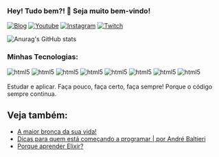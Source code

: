 ### Hey! Tudo bem?! 👊 Seja muito bem-vindo!
  [![Blog](https://img.shields.io/badge/Tech-crunch-FF1B2D?style=for-the-badge&logo=Brave&logoColor=white)](https://techcrunch.com/)  [![Youtube](https://img.shields.io/badge/YouTube-FF0000?style=for-the-badge&logo=youtube&logoColor=white)](https://www.youtube.com/)
  [![Instagram](https://img.shields.io/badge/Instagram-E4405F?style=for-the-badge&logo=instagram&logoColor=white)](https://www.instagram.com/techtudo_oficial/) [![Twitch](https://img.shields.io/badge/Twitch-9146FF?style=for-the-badge&logo=twitch&logoColor=white)](https://www.twitch.tv/gaules)

  ![Anurag's GitHub stats](https://github-readme-stats.vercel.app/api?username=Zelius144Hz&show_icons=true&theme=tokyonight)

  ### Minhas Tecnologias:
  <div style="display: inline_block">
    <img alingn="center" alt="html5" src="https://img.shields.io/badge/HTML5-E34F26?style=for-the-badge&logo=html5&logoColor=white"/>
    <img alingn="center" alt="html5" src="https://img.shields.io/badge/CSS-239120?&style=for-the-badge&logo=css3&logoColor=white"/>
    <img alingn="center" alt="html5" src="https://img.shields.io/badge/Java-ED8B00?style=for-the-badge&logo=java&logoColor=white"/>
    <img alingn="center" alt="html5" src="https://img.shields.io/badge/JAVAScript-F80000?style=for-the-badge&logo=oracle&logoColor=black"/>
    <img alingn="center" alt="html5" src="https://img.shields.io/badge/Elixir-4B275F?style=for-the-badge&logo=elixir&logoColor=white"/>
    <img alingn="center" alt="html5" src="https://img.shields.io/badge/Go-00ADD8?style=for-the-badge&logo=go&logoColor=white"/> 
    <img alingn="center" alt="html5" src="https://img.shields.io/badge/MySQL-00000F?style=for-the-badge&logo=mysql&logoColor=white"/>
    <img alingn="center" alt="html5" src="https://img.shields.io/badge/Python-3776AB?style=for-the-badge&logo=python&logoColor=white"/>
  </div><br />
  Estudar e aplicar. Faça pouco, faça certo, faça sempre! Porque o código sempre continua.
  
   <br />

  ## Veja também:<br />
  - [A maior bronca da sua vida!](https://www.youtube.com/watch?v=oUPaJxk6TZ0&t=1898s)<br/>
  - [Dicas para quem está começando a programar | por André Baltieri](https://www.youtube.com/watch?v=oUPaJxk6TZ0&t=1898s)<br/>
  - [Porque aprender Elixir?](https://www.youtube.com/watch?v=MNujpmB_aro) <br />
